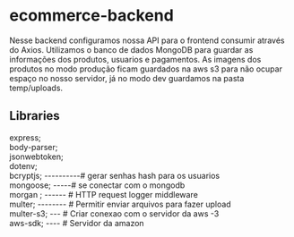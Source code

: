 # ecommerce-backend
  Nesse backend configuramos nossa API para o frontend consumir através do Axios. 
  Utilizamos o banco de dados MongoDB para guardar as informações dos produtos, usuarios e pagamentos.
  As imagens dos produtos no modo produção ficam guardados na aws s3 para não ocupar espaço no nosso servidor, já no modo dev guardamos na pasta temp/uploads.
  
## Libraries

  express; </br>
  body-parser; </br>
  jsonwebtoken; </br>
  dotenv; </br>
  bcryptjs;  ----------# gerar senhas hash para os usuarios </br>
  mongoose;  -----# se conectar com o mongodb </br>
  morgan  ;   ------  # HTTP request logger middleware </br>
  multer;     --------  # Permitir enviar arquivos para fazer upload </br>
  multer-s3;  ---  # Criar conexao com o servidor da aws -3 </br>
  aws-sdk;    ----  # Servidor da amazon </br>
 
  
